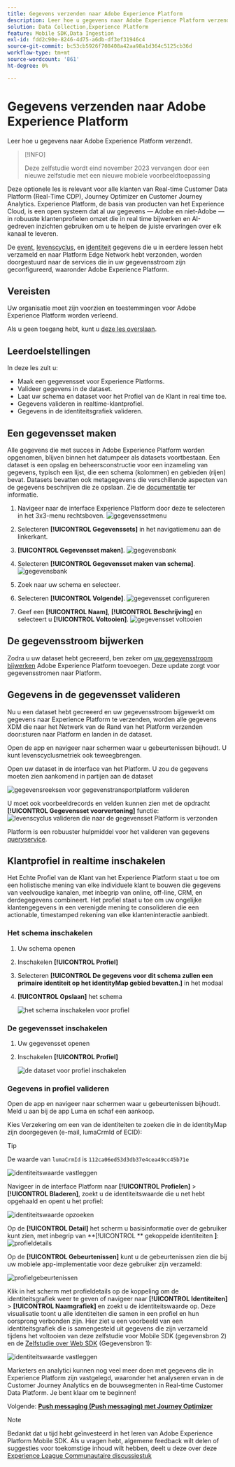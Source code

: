 ```yaml
---
title: Gegevens verzenden naar Adobe Experience Platform
description: Leer hoe u gegevens naar Adobe Experience Platform verzendt.
solution: Data Collection,Experience Platform
feature: Mobile SDK,Data Ingestion
exl-id: fdd2c90e-8246-4d75-a6db-df3ef31946c4
source-git-commit: bc53cb5926f708408a42aa98a1d364c5125cb36d
workflow-type: tm+mt
source-wordcount: '861'
ht-degree: 0%

---
```


# Gegevens verzenden naar Adobe Experience Platform

Leer hoe u gegevens naar Adobe Experience Platform verzendt.

>[!INFO]
>
> Deze zelfstudie wordt eind november 2023 vervangen door een nieuwe zelfstudie met een nieuwe mobiele voorbeeldtoepassing

Deze optionele les is relevant voor alle klanten van Real-time Customer Data Platform (Real-Time CDP), Journey Optimizer en Customer Journey Analytics. Experience Platform, de basis van producten van het Experience Cloud, is een open systeem dat al uw gegevens — Adobe en niet-Adobe — in robuuste klantenprofielen omzet die in real time bijwerken en AI-gedreven inzichten gebruiken om u te helpen de juiste ervaringen over elk kanaal te leveren.

De [event](events.md), [levenscyclus](lifecycle-data.md), en [identiteit](identity.md) gegevens die u in eerdere lessen hebt verzameld en naar Platform Edge Network hebt verzonden, worden doorgestuurd naar de services die in uw gegevensstroom zijn geconfigureerd, waaronder Adobe Experience Platform.


## Vereisten

Uw organisatie moet zijn voorzien en toestemmingen voor Adobe Experience Platform worden verleend.

Als u geen toegang hebt, kunt u [deze les overslaan](install-sdks.md).

## Leerdoelstellingen

In deze les zult u:

* Maak een gegevensset voor Experience Platforms.
* Valideer gegevens in de dataset.
* Laat uw schema en dataset voor het Profiel van de Klant in real time toe.
* Gegevens valideren in realtime-klantprofiel.
* Gegevens in de identiteitsgrafiek valideren.


## Een gegevensset maken

Alle gegevens die met succes in Adobe Experience Platform worden opgenomen, blijven binnen het datumpeer als datasets voortbestaan. Een dataset is een opslag en beheersconstructie voor een inzameling van gegevens, typisch een lijst, die een schema (kolommen) en gebieden (rijen) bevat. Datasets bevatten ook metagegevens die verschillende aspecten van de gegevens beschrijven die ze opslaan. Zie de [documentatie](https://experienceleague.adobe.com/docs/experience-platform/catalog/datasets/overview.html) ter informatie.

1. Navigeer naar de interface Experience Platform door deze te selecteren in het 3x3-menu rechtsboven.
   ![gegevenssetmenu](assets/mobile-dataset-menu.png)

1. Selecteren **[!UICONTROL Gegevenssets]** in het navigatiemenu aan de linkerkant.

1. **[!UICONTROL Gegevensset maken]**.
   ![gegevensbank](assets/mobile-dataset-home.png)

1. Selecteren **[!UICONTROL Gegevensset maken van schema]**.
   ![gegevensbank](assets/mobile-dataset-create.png)

1. Zoek naar uw schema en selecteer.

1. Selecteren **[!UICONTROL Volgende]**.
   ![gegevensset configureren](assets/mobile-dataset-configure.png)

1. Geef een **[!UICONTROL Naam]**, **[!UICONTROL Beschrijving]** en selecteert u **[!UICONTROL Voltooien]**.
   ![gegevensset voltooien](assets/mobile-dataset-finish.png)

## De gegevensstroom bijwerken

Zodra u uw dataset hebt gecreeerd, ben zeker om [uw gegevensstroom bijwerken](create-datastream.md) Adobe Experience Platform toevoegen. Deze update zorgt voor gegevensstromen naar Platform.

## Gegevens in de gegevensset valideren

Nu u een dataset hebt gecreeerd en uw gegevensstroom bijgewerkt om gegevens naar Experience Platform te verzenden, worden alle gegevens XDM die naar het Netwerk van de Rand van het Platform verzenden door:sturen naar Platform en landen in de dataset.

Open de app en navigeer naar schermen waar u gebeurtenissen bijhoudt. U kunt levenscyclusmetriek ook teweegbrengen.

Open uw dataset in de interface van het Platform. U zou de gegevens moeten zien aankomend in partijen aan de dataset

![gegevensreeksen voor gegevenstransportplatform valideren](assets/mobile-platform-dataset-batches.png)

U moet ook voorbeeldrecords en velden kunnen zien met de opdracht **[!UICONTROL Gegevensset voorvertoning]** functie:
![levenscyclus valideren die naar de gegevensset Platform is verzonden](assets/mobile-lifecycle-platform-dataset.png)

Platform is een robuuster hulpmiddel voor het valideren van gegevens [queryservice](https://experienceleague.adobe.com/docs/platform-learn/tutorials/queries/explore-data.html).

## Klantprofiel in realtime inschakelen

Het Echte Profiel van de Klant van het Experience Platform staat u toe om een holistische mening van elke individuele klant te bouwen die gegevens van veelvoudige kanalen, met inbegrip van online, off-line, CRM, en derdegegevens combineert. Het profiel staat u toe om uw ongelijke klantengegevens in een verenigde mening te consolideren die een actionable, timestamped rekening van elke klanteninteractie aanbiedt.

### Het schema inschakelen

1. Uw schema openen
1. Inschakelen **[!UICONTROL Profiel]**
1. Selecteren **[!UICONTROL De gegevens voor dit schema zullen een primaire identiteit op het identityMap gebied bevatten.]** in het modaal
1. **[!UICONTROL Opslaan]** het schema

   ![het schema inschakelen voor profiel](assets/mobile-platform-profile-schema.png)

### De gegevensset inschakelen

1. Uw gegevensset openen
1. Inschakelen **[!UICONTROL Profiel]**

   ![de dataset voor profiel inschakelen](assets/mobile-platform-profile-dataset.png)

### Gegevens in profiel valideren

Open de app en navigeer naar schermen waar u gebeurtenissen bijhoudt. Meld u aan bij de app Luma en schaf een aankoop.

Kies Verzekering om een van de identiteiten te zoeken die in de identityMap zijn doorgegeven (e-mail, lumaCrmId of ECID):

>[!TIP]
>
>   De waarde van `lumaCrmId` is `112ca06ed53d3db37e4cea49cc45b71e`


![identiteitswaarde vastleggen](assets/mobile-platform-identity.png)

Navigeer in de interface Platform naar **[!UICONTROL Profielen]** > **[!UICONTROL Bladeren]**, zoekt u de identiteitswaarde die u net hebt opgehaald en opent u het profiel:

![identiteitswaarde opzoeken](assets/mobile-platform-profile-lookup.png)

Op de **[!UICONTROL Detail]** het scherm u basisinformatie over de gebruiker kunt zien, met inbegrip van **[!UICONTROL ** gekoppelde identiteiten **]**:
![profieldetails](assets/mobile-platform-profile-details.png)

Op de **[!UICONTROL Gebeurtenissen]** kunt u de gebeurtenissen zien die bij uw mobiele app-implementatie voor deze gebruiker zijn verzameld:

![profielgebeurtenissen](assets/mobile-platform-profile-events.png)


Klik in het scherm met profieldetails op de koppeling om de identiteitsgrafiek weer te geven of navigeer naar **[!UICONTROL Identiteiten]** > **[!UICONTROL Naamgrafiek]** en zoekt u de identiteitswaarde op. Deze visualisatie toont u alle identiteiten die samen in een profiel en hun oorsprong verbonden zijn. Hier ziet u een voorbeeld van een identiteitsgrafiek die is samengesteld uit gegevens die zijn verzameld tijdens het voltooien van deze zelfstudie voor Mobile SDK (gegevensbron 2) en de [Zelfstudie over Web SDK](https://experienceleague.adobe.com/docs/platform-learn/implement-web-sdk/overview.html) (Gegevensbron 1):

![identiteitswaarde vastleggen](assets/mobile-platform-profile-identitygraph.png)

Marketers en analytici kunnen nog veel meer doen met gegevens die in Experience Platform zijn vastgelegd, waaronder het analyseren ervan in de Customer Journey Analytics en de bouwsegmenten in Real-time Customer Data Platform. Je bent klaar om te beginnen!

Volgende: **[Push messaging (Push messaging) met Journey Optimizer](journey-optimizer-push.md)**

>[!NOTE]
>
>Bedankt dat u tijd hebt geïnvesteerd in het leren van Adobe Experience Platform Mobile SDK. Als u vragen hebt, algemene feedback wilt delen of suggesties voor toekomstige inhoud wilt hebben, deelt u deze over deze [Experience League Communautaire discussiestuk](https://experienceleaguecommunities.adobe.com/t5/adobe-experience-platform-data/tutorial-discussion-implement-adobe-experience-cloud-in-mobile/td-p/443796)
